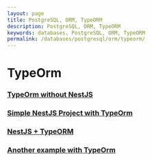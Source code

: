 ```yaml
---
layout: page
title: PostgreSQL, ORM, TypeORM
description: PostgreSQL, ORM, TypeORM
keywords: databases, PostgreSQL, ORM, TypeORM
permalink: /databases/postgresql/orm/typeorm/
---
```


# TypeOrm

### [TypeOrm without NestJS](https://github.com/wildmakaka/Rolling-Scopes-School-Nodejs-Course-Task-7-PostgreSQL-Typeorm)

### [Simple NestJS Project with TypeOrm](https://github.com/webmakaka/NestJS-Building-Real-Project-API-From-Scratch)

### [NestJS + TypeORM](https://github.com/wildmakaka/Rolling-Scopes-School-Nodejs-Course-Task-9-NestJS)

### [Another example with TypeOrm](https://github.com/webmakaka/TinyHouse-A-Fullstack-React-Masterclass-with-TypeScript-and-GraphQL)
